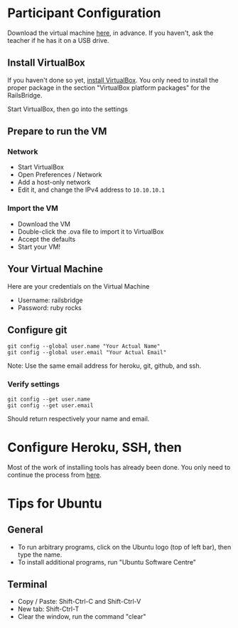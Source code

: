 # Participant Configuration

Download the virtual machine [here](http://files.rocksolidrails.com/railsbridge/UbuntuRailsBridge32.ova),
in advance. If you haven't, ask the teacher if he has it on a USB drive.

## Install VirtualBox

If you haven't done so yet, [install VirtualBox](https://www.virtualbox.org/wiki/Downloads).
You only need to install the proper package in the section "VirtualBox platform packages"
for the RailsBridge.

Start VirtualBox, then go into the settings

## Prepare to run the VM

### Network

- Start VirtualBox
- Open Preferences / Network
- Add a host-only network
- Edit it, and change the IPv4 address to `10.10.10.1`

### Import the VM

- Download the VM
- Double-click the .ova file to import it to VirtualBox
- Accept the defaults
- Start your VM!

## Your Virtual Machine

Here are your credentials on the Virtual Machine

- Username: railsbridge
- Password: ruby rocks

## Configure git

```shell
git config --global user.name "Your Actual Name"
git config --global user.email "Your Actual Email"
```

Note: Use the same email address for heroku, git, github, and ssh.

### Verify settings

```shell
git config --get user.name
git config --get user.email
```

Should return respectively your name and email.

# Configure Heroku, SSH, then 

Most of the work of installing tools has already been done.
You only need to continue the process from
[here](http://installfest.railsbridge.org/installfest/create_a_heroku_account#big_checkbox_434).


# Tips for Ubuntu

## General

- To run arbitrary programs, click on the Ubuntu logo (top of left bar), then type
the name.
- To install additional programs, run "Ubuntu Software Centre"

## Terminal

- Copy / Paste: Shift-Ctrl-C and Shift-Ctrl-V
- New tab: Shift-Ctrl-T
- Clear the window, run the command "clear"
